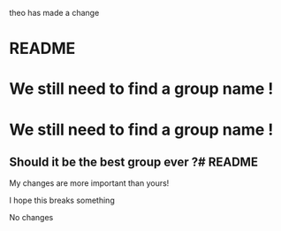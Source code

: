 theo has made a change
# README

# We still need to find a group name !
# We still need to find a group name !

## Should it be the best group ever ?# README
My changes are more important than yours!

I hope this breaks something


No changes 